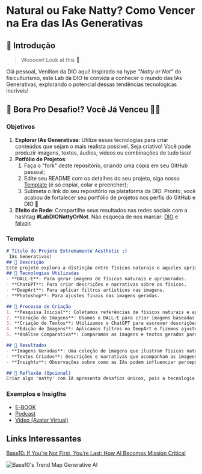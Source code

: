 # Natural ou Fake Natty? Como Vencer na Era das IAs Generativas

## 🚀 Introdução

> Woooow! Look at this 👀

Olá pessoal, Venilton da DIO aqui! Inspirado na hype _"Natty or Not"_ do fisiculturismo, este Lab da DIO te convida a conhecer o mundo das IAs Generativas, explorando o potencial dessas tendências tecnológicas incríveis!

## 🎯 Bora Pro Desafio!? Você Já Venceu 💪🤓

### Objetivos

1. **Explorar IAs Generativas**: Utilize essas tecnologias para criar conteúdos que sejam o mais realista possível. Seja criativo! Você pode produzir imagens, textos, áudios, vídeos ou combinações de tudo isso!
1. **Potfólio de Projetos**:
    1. Faça o "fork" deste repositório, criando uma cópia em seu GitHub pessoal;
    2. Edite seu README com os detalhes do seu projeto, siga nosso [Template](#template) (é só copiar, colar e preencher);
    3. Submeta o link do seu repositório na plataforma da DIO. Pronto, você acabou de fortalecer seu portfólio de projetos nos perfis do GitHub e DIO 🚀
1. **Efeito de Rede**: Compartilhe seus resultados nas redes sociais com a hashtag **#LabDIONattyOrNot**. Não esqueça de nos marcar: [DIO](https://www.linkedin.com/school/dio-makethechange) e [falvojr](https://www.linkedin.com/in/falvojr).

### Template

```markdown
# Título do Projeto Extremamente Aesthetic ;)
 IAs Generativas!
## 📒 Descrição
Este projeto explora a distinção entre físicos naturais e aqueles aprimorados artificialmente, utilizando IAs generativas para criar e analisar imagens e textos. O objetivo é entender como as tecnologias atuais podem influenciar percepções e julgamentos sobre autenticidade física.
## 🤖 Tecnologias Utilizadas
- **DALL-E**: Para gerar imagens de físicos naturais e aprimorados.
- **ChatGPT**: Para criar descrições e narrativas sobre os físicos.
- **DeepArt**: Para aplicar filtros artísticos nas imagens.
- **Photoshop**: Para ajustes finais nas imagens geradas.

## 🧐 Processo de Criação
1. **Pesquisa Inicial**: Coletamos referências de físicos naturais e aprimorados.
2. **Geração de Imagens**: Usamos o DALL-E para criar imagens baseadas nas referências.
3. **Criação de Textos**: Utilizamos o ChatGPT para escrever descrições detalhadas e narrativas.
4. **Edição de Imagens**: Aplicamos filtros no DeepArt e fizemos ajustes no Photoshop.
5. **Análise Comparativa**: Comparamos as imagens e textos gerados para identificar características distintivas.

## 🚀 Resultados
- **Imagens Geradas**: Uma coleção de imagens que ilustram físicos naturais e aprimorados.
- **Textos Criados**: Descrições e narrativas que acompanham as imagens, destacando diferenças e semelhanças.
- **Insights**: Observações sobre como as IAs podem influenciar percepções de autenticidade.

## 💭 Reflexão (Opcional)
Criar algo 'natty' com IA apresenta desafios únicos, pois a tecnologia pode tanto revelar quanto obscurecer a verdade. Este projeto destaca a importância de um olhar crítico ao avaliar conteúdos gerados por IA.
```

### Exemplos e Insigths

- [E-BOOK](/exemplos/E-BOOK.md)
- [Podcast](/exemplos/PODCAST.md)
- [Vídeo (Avatar Virtual)](/exemplos/VIDEO.md)

## Links Interessantes

[Base10: If You’re Not First, You’re Last: How AI Becomes Mission Critical](https://base10.vc/post/generative-ai-mission-critical/)

![Base10's Trend Map Generative AI](https://github.com/digitalinnovationone/lab-natty-or-not/assets/730492/f4df26e8-f8f7-4419-8252-c69d73ea930c)
